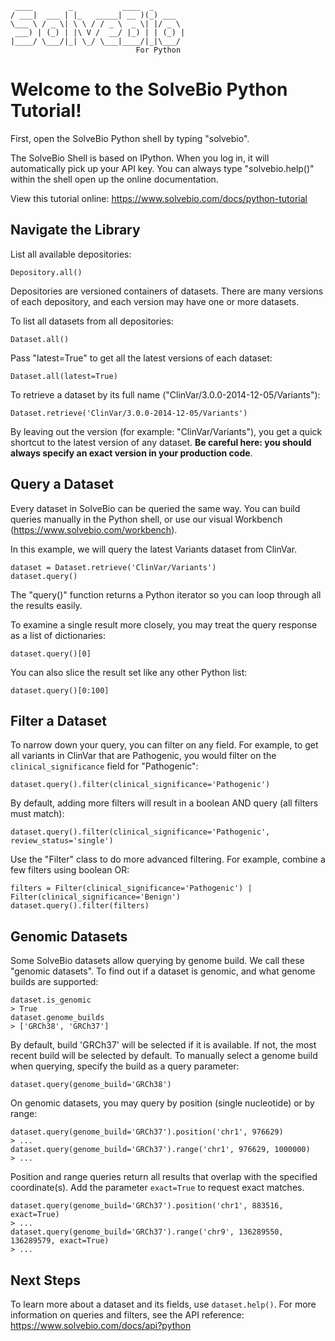 
     ____        _           ____  _
    / ___|  ___ | |_   _____| __ )(_) ___
    \___ \ / _ \| \ \ / / _ \  _ \| |/ _ \
     ___) | (_) | |\ V /  __/ |_) | | (_) |
    |____/ \___/|_| \_/ \___|____/|_|\___/
                                For Python


# Welcome to the SolveBio Python Tutorial!

First, open the SolveBio Python shell by typing "solvebio".

The SolveBio Shell is based on IPython. When you log in, it will automatically pick up your API key.
You can always type "solvebio.help()" within the shell open up the online documentation.

View this tutorial online: https://www.solvebio.com/docs/python-tutorial


## Navigate the Library

List all available depositories:

    Depository.all()


Depositories are versioned containers of datasets. There are many versions of each depository, and each version may have one or more datasets.

To list all datasets from all depositories:

    Dataset.all()


Pass "latest=True" to get all the latest versions of each dataset:

    Dataset.all(latest=True)


To retrieve a dataset by its full name ("ClinVar/3.0.0-2014-12-05/Variants"):

    Dataset.retrieve('ClinVar/3.0.0-2014-12-05/Variants')

By leaving out the version (for example: "ClinVar/Variants"), you get a quick shortcut to the latest version of any dataset.
**Be careful here: you should always specify an exact version in your production code**.


## Query a Dataset

Every dataset in SolveBio can be queried the same way. You can build queries manually in the Python shell, or use our visual Workbench (https://www.solvebio.com/workbench).

In this example, we will query the latest Variants dataset from ClinVar.

    dataset = Dataset.retrieve('ClinVar/Variants')
    dataset.query()


The "query()" function returns a Python iterator so you can loop through all the results easily.

To examine a single result more closely, you may treat the query response as a list of dictionaries:

    dataset.query()[0]


You can also slice the result set like any other Python list:

    dataset.query()[0:100]


## Filter a Dataset

To narrow down your query, you can filter on any field. For example, to get all variants in ClinVar that are Pathogenic, you would filter on the `clinical_significance` field for "Pathogenic":

    dataset.query().filter(clinical_significance='Pathogenic')


By default, adding more filters will result in a boolean AND query (all filters must match):

    dataset.query().filter(clinical_significance='Pathogenic', review_status='single')


Use the "Filter" class to do more advanced filtering. For example, combine a few filters using boolean OR:

    filters = Filter(clinical_significance='Pathogenic') | Filter(clinical_significance='Benign')
    dataset.query().filter(filters)


## Genomic Datasets

Some SolveBio datasets allow querying by genome build. We call these "genomic datasets". To find out if a dataset is genomic, and what genome builds are supported:

    dataset.is_genomic
    > True
    dataset.genome_builds
    > ['GRCh38', 'GRCh37']


By default, build 'GRCh37' will be selected if it is available. If not, the most recent build will be selected by default. To manually select a genome build when querying, specify the build as a query parameter:

    dataset.query(genome_build='GRCh38')


On genomic datasets, you may query by position (single nucleotide) or by range:

    dataset.query(genome_build='GRCh37').position('chr1', 976629)
    > ...
    dataset.query(genome_build='GRCh37').range('chr1', 976629, 1000000)
    > ...


Position and range queries return all results that overlap with the specified coordinate(s).
Add the parameter `exact=True` to request exact matches.


    dataset.query(genome_build='GRCh37').position('chr1', 883516, exact=True)
    > ...
    dataset.query(genome_build='GRCh37').range('chr9', 136289550, 136289579, exact=True)
    > ...


## Next Steps

To learn more about a dataset and its fields, use `dataset.help()`.
For more information on queries and filters, see the API reference: https://www.solvebio.com/docs/api?python


